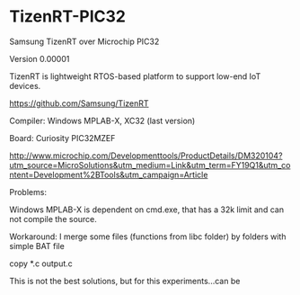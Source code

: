 # TizenRT-PIC32
Samsung TizenRT over Microchip PIC32

Version 0.00001

TizenRT is lightweight RTOS-based platform to support low-end IoT devices.

https://github.com/Samsung/TizenRT

Compiler: Windows MPLAB-X, XC32 (last version)

Board: Curiosity PIC32MZEF 

http://www.microchip.com/Developmenttools/ProductDetails/DM320104?utm_source=MicroSolutions&utm_medium=Link&utm_term=FY19Q1&utm_content=Development%2BTools&utm_campaign=Article

Problems:

Windows MPLAB-X is dependent on cmd.exe, that has a 32k limit and can not compile the source.

Workaround: I merge some files (functions from libc folder) by folders with simple BAT file

copy *.c output.c

This is not the best solutions, but for this experiments...can be


